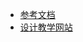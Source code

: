 - [参考文档](https://rpdc.xiaohongshu.com/52-design-principles)
- [设计教学网站](https://www.smashingmagazine.com/2022/03/designing-better-infinite-scroll/?ref=sidebar)